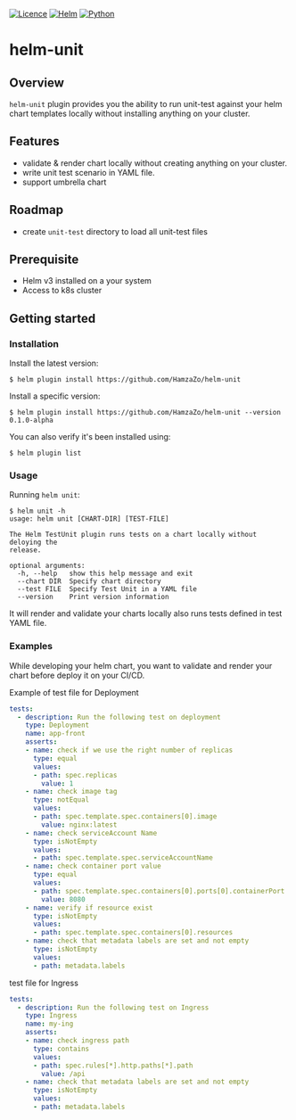 [![Licence](https://img.shields.io/badge/licence-Apache%202.0-green)]()
[![Helm](https://img.shields.io/badge/plugin-helm--unit--0.1.0-brightgreen)]()
[![Python](https://img.shields.io/badge/python-v3.7-green)]()

# helm-unit 

## Overview

`helm-unit` plugin provides you the ability to run unit-test against your helm chart templates locally without installing anything on your cluster.  

## Features
+ validate & render chart locally without creating anything on your cluster.
+ write unit test scenario in YAML file.
+ support umbrella chart

## Roadmap 
+ create `unit-test` directory to load all unit-test files

## Prerequisite

+ Helm v3 installed on a your system
+ Access to k8s cluster


## Getting started 

### Installation

Install the latest version:

```
$ helm plugin install https://github.com/HamzaZo/helm-unit
```

Install a specific version:

```
$ helm plugin install https://github.com/HamzaZo/helm-unit --version 0.1.0-alpha
```

You can also verify it's been installed using:

```
$ helm plugin list
```

### Usage 

Running `helm unit`:

```
$ helm unit -h
usage: helm unit [CHART-DIR] [TEST-FILE]

The Helm TestUnit plugin runs tests on a chart locally without deloying the
release.

optional arguments:
  -h, --help   show this help message and exit
  --chart DIR  Specify chart directory
  --test FILE  Specify Test Unit in a YAML file
  --version    Print version information

```
It will render and validate your charts locally also runs tests defined in test YAML file.

### Examples 

While developing your helm chart, you want to validate and render your chart before deploy it on your CI/CD.

Example of test file for Deployment 
```yaml
tests:
  - description: Run the following test on deployment 
    type: Deployment
    name: app-front
    asserts:
    - name: check if we use the right number of replicas
      type: equal
      values:
      - path: spec.replicas
        value: 1 
    - name: check image tag
      type: notEqual
      values:
      - path: spec.template.spec.containers[0].image
        value: nginx:latest
    - name: check serviceAccount Name
      type: isNotEmpty
      values:
      - path: spec.template.spec.serviceAccountName
    - name: check container port value
      type: equal
      values:
      - path: spec.template.spec.containers[0].ports[0].containerPort
        value: 8080
    - name: verify if resource exist
      type: isNotEmpty
      values:
      - path: spec.template.spec.containers[0].resources
    - name: check that metadata labels are set and not empty
      type: isNotEmpty
      values:
      - path: metadata.labels

```

test file for Ingress 
```yaml
tests:
  - description: Run the following test on Ingress 
    type: Ingress
    name: my-ing
    asserts:
    - name: check ingress path
      type: contains
      values:
      - path: spec.rules[*].http.paths[*].path
        value: /api
    - name: check that metadata labels are set and not empty
      type: isNotEmpty
      values:
      - path: metadata.labels
```
